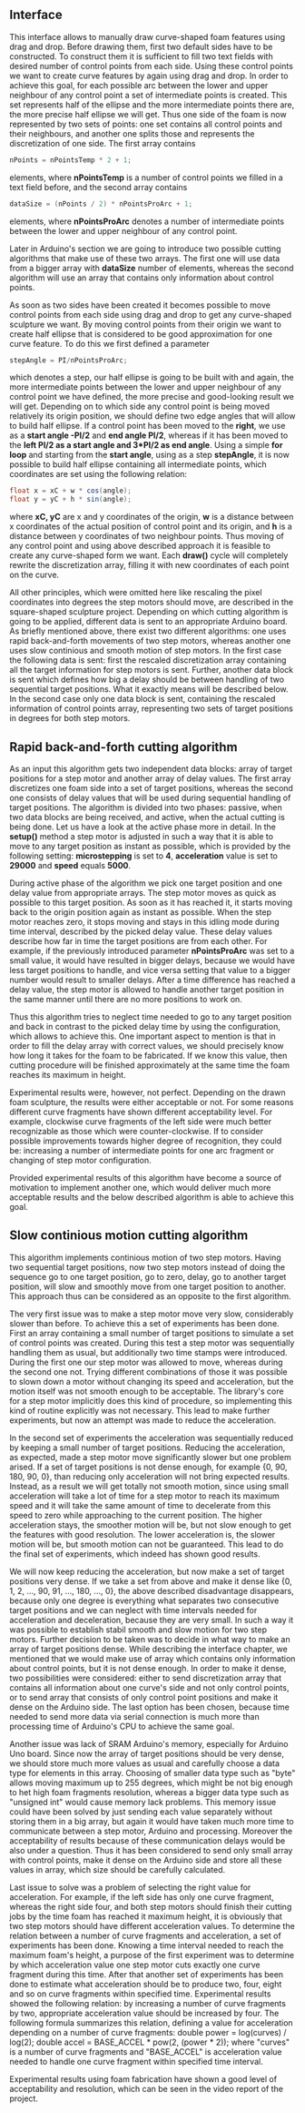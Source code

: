 ## Interface
	
This interface allows to manually draw curve-shaped foam features using drag and drop. Before drawing them, first two default sides have to be constructed. To construct them it is sufficient to fill two text fields with desired number of control points from each side. Using these control points we want to create curve features by again using drag and drop. In order to achieve this goal, for each possible arc between the lower and upper neighbour of any control point a set of intermediate points is created. This set represents half of the ellipse and the more intermediate points there are, the more precise half ellipse we will get. Thus one side of the foam is now represented by two sets of points: one set contains all control points and their neighbours, and another one splits those and represents the discretization of one side. The first array contains
```java
nPoints = nPointsTemp * 2 + 1;
```
elements, where **nPointsTemp** is a number of control points we filled in a text field before, and the second array contains
```java
dataSize = (nPoints / 2) * nPointsProArc + 1;
```
elements, where **nPointsProArc** denotes a number of intermediate points between the lower and upper neighbour of any control point.

Later in Arduino's section we are going to introduce two possible cutting algorithms that make use of these two arrays. The first one will use data from a bigger array with **dataSize** number of elements, whereas the second algorithm will use an array that contains only information about control points.

As soon as two sides have been created it becomes possible to move control points from each side using drag and drop to get any curve-shaped sculpture we want. By moving control points from their origin we want to create half ellipse that is considered to be good approximation for one curve feature. To do this we first defined a parameter
```java
stepAngle = PI/nPointsProArc;
```
which denotes a step, our half ellipse is going to be built with and again, the more intermediate points between the lower and upper neighbour of any control point we have defined, the more precise and good-looking result we will get. Depending on to which side any control point is being moved relatively its origin position, we should define two edge angles that will allow to build half ellipse. If a control point has been moved to the **right**, we use as a **start angle -PI/2** and **end angle PI/2**, whereas if it has been moved to the **left PI/2 as a start angle and 3*PI/2 as end angle**. Using a simple **for loop** and starting from the **start angle**, using as a step **stepAngle**, it is now possible to build half ellipse containing all intermediate points, which coordinates are set using the following relation: 
```java
float x = xC + w * cos(angle);
float y = yC + h * sin(angle);
```
where **xC, yC** are x and y coordinates of the origin, **w** is a distance between x coordinates of the actual position of control point and its origin, and **h** is a distance between y coordinates of two neighbour points. Thus moving of any control point and using above described approach it is feasible to create any curve-shaped form we want. Each **draw()** cycle will completely rewrite the discretization array, filling it with new coordinates of each point
on the curve.

All other principles, which were omitted here like rescaling the pixel coordinates into degrees the step motors should move, are described in the square-shaped sculpture project. Depending on which cutting algorithm is going to be applied, different data is sent to an appropriate Arduino board. As briefly mentioned above, there exist two different algorithms: one uses rapid back-and-forth movements of two step motors, whereas another one uses slow continious and smooth motion of step motors. In the first case the following data is sent: first the rescaled discretization array containing all the target information for step motors is sent. Further, another data block is sent which defines how big a delay should be between handling of two sequential target positions. What it exactly means will be described below. In the second case only one data block is sent,
containing the rescaled information of control points array, representing two sets of target positions in degrees for
both step motors.

## Rapid back-and-forth cutting algorithm
	
As an input this algorithm gets two independent data blocks: array of target positions for a step motor and another array of delay values. The first array discretizes one foam side into a set of target positions, whereas the second one consists of delay values that will be used during sequential handling of target positions. The algorithm is divided into two phases: passive, when two data blocks are being received, and active, when the actual cutting is being done. Let us have a look at the active phase more in detail. In the **setup()** method a step motor is adjusted in such a way that it is able to move to any target position as instant as possible, which is provided by the following setting: **microstepping** is set to **4**, **acceleration** value is set to **29000** and **speed** equals **5000**. 

During active phase of the algorithm we pick one target position and one delay value from appropriate arrays. The step motor moves as quick as possible to this target position. As soon as it has reached it, it starts moving back to the origin position again as instant as possible. When the step motor reaches zero, it stops moving and stays
in this idling mode during time interval, described by the picked delay value. These delay values describe how far in time the target positions are from each other. For example, if the previously introduced parameter **nPointsProArc** was set to a small value, it would have resulted in bigger delays, because we would have less target positions to handle, and vice versa setting that value to a bigger number would result to smaller delays. After a time difference has reached a delay value, the step motor is allowed to handle another target position in the same manner until there are no more positions to work on.

Thus this algorithm tries to neglect time needed to go to any target position and back in contrast to the picked delay time by using the configuration, which allows to achieve this. One important aspect to mention is that in order to fill the delay array with correct values, we should precisely know how long it takes for the foam to be fabricated. If we know this value, then cutting procedure will be finished approximately at the same time the foam reaches its maximum in height.

Experimental results were, however, not perfect. Depending on the drawn foam sculpture, the results were either acceptable or not. For some reasons different curve fragments have shown different acceptability level. For example, clockwise curve fragments of the left side were much better recognizable as those which were counter-clockwise. If to consider possible improvements towards higher degree of recognition, they could be: increasing a number of intermediate points for one arc fragment or changing of step motor configuration.

Provided experimental results of this algorithm have become a source of motivation to implement another one, which would deliver much more acceptable results and the below described algorithm is able to achieve this goal.
	
## Slow continious motion cutting algorithm
		
This algorithm implements continious motion of two step motors. Having two sequential target positions, now two step motors instead of doing the sequence go to one target position, go to zero, delay, go to another target position, will slow and smoothly move from one target position to another. This approach thus can be considered as an opposite to the first algorithm.

The very first issue was to make a step motor move very slow, considerably slower than before. To achieve this a set of experiments has been done. First an array containing a small number of target positions to simulate a set of control points was created. During this test a step motor was sequentially handling them as usual, but additionally two time stamps were introduced. During the first one our step motor was allowed to move, whereas during the second one not. Trying different combinations of those it was possible to slown down a motor without changing its speed and acceleration, but the motion itself was not smooth enough to be acceptable. The library's core for a step motor implicitly does this kind of procedure, so implementing this kind of routine explicitly was not necessary. This lead to make further experiments, but now an attempt was made to reduce the acceleration.

In the second set of experiments the acceleration was sequentially reduced by keeping a small number of target positions. Reducing the acceleration, as expected, made a step motor move significantly slower but one problem arised. If a set of target positions is not dense enough, for example {0, 90, 180, 90, 0}, than reducing only acceleration will not bring expected results. Instead, as a result we will get totally not smooth motion, since using small acceleration will take a lot of time for a step motor to reach its maximum speed and it will take the same amount of time to decelerate from this speed to zero while approaching to the current position. The higher acceleration stays, the smoother motion will be, but not slow enough to get the features with good resolution. The lower acceleration is, the slower motion will be, but smooth motion can not be guaranteed. This lead to do the final set of experiments, which indeed has shown good results.

We will now keep reducing the acceleration, but now make a set of target positions very dense. If we take a set from above and make it dense like {0, 1, 2, ..., 90, 91, ..., 180, ..., 0}, the above described disadvantage disappears, because only one degree is everything what separates two consecutive target positions and we can neglect with time intervals needed for acceleration and deceleration, because they are very small. In such a way it was possible to establish stabil smooth and slow motion for two step motors. Further decision to be taken was to decide in what way to make an array of target positions dense. While describing the interface chapter, we mentioned that we would make use of array which contains only information about control points, but it is not dense enough. In order to make it dense, two possibilities were considered: either to send discretization array that contains all information about one curve's side and not only control points, or to send array that consists of only control point positions and make it dense on the Arduino side. The last option has been chosen, because time needed to send more data via serial connection is much more than processing time of Arduino's CPU to achieve the same goal.

Another issue was lack of SRAM Arduino's memory, especially for Arduino Uno board. Since now the array of target positions should be very dense, we should store much more values as usual and carefully choose a data type for elements in this array. Choosing of smaller data type such as "byte" allows moving maximum up to 255 degrees, which might be not big enough to het high foam fragments resolution, whereas a bigger data type such as "unsigned int" would cause memory lack problems. This memory issue could have been solved by just sending each value separately without storing them in a big array, but again it would have taken much more time to communicate between a step motor, Arduino and processing. Moreover the acceptability of results because of these communication delays would be also under a question. Thus it has been considered to send only small array with control points, make it dense on the Arduino side and store all these values in array, which size should be carefully calculated. 

Last issue to solve was a problem of selecting the right value for acceleration. For example, if the left side has only one curve fragment, whereas the right side four, and both step motors should finish their cutting jobs by the time foam has reached it maximum height, it is obviously that two step motors should have different acceleration values. To determine the relation between a number of curve fragments and acceleration, a set of experiments has been done. Knowing a time interval needed to reach the maximum foam's height, a purpose of the first experiment was to determine by which acceleration value one step motor cuts exactly one curve fragment during this time. After that another set of experiments has been done to estimate what acceleration should be to produce two, four, eight and so on curve fragments within specified time. Experimental results showed the following relation: by increasing a number of curve fragments by two, appropriate acceleration value should be increased by four. The following formula summarizes this relation, defining a value for acceleration depending on a number of curve fragments:
double power = log(curves) / log(2);
double accel = BASE_ACCEL * pow(2, (power * 2));
where "curves" is a number of curve fragments and "BASE_ACCEL" is acceleration value needed to handle one curve fragment within specified time interval.

Experimental results using foam fabrication have shown a good level of acceptability and resolution, which can be seen in the video report of the project.
